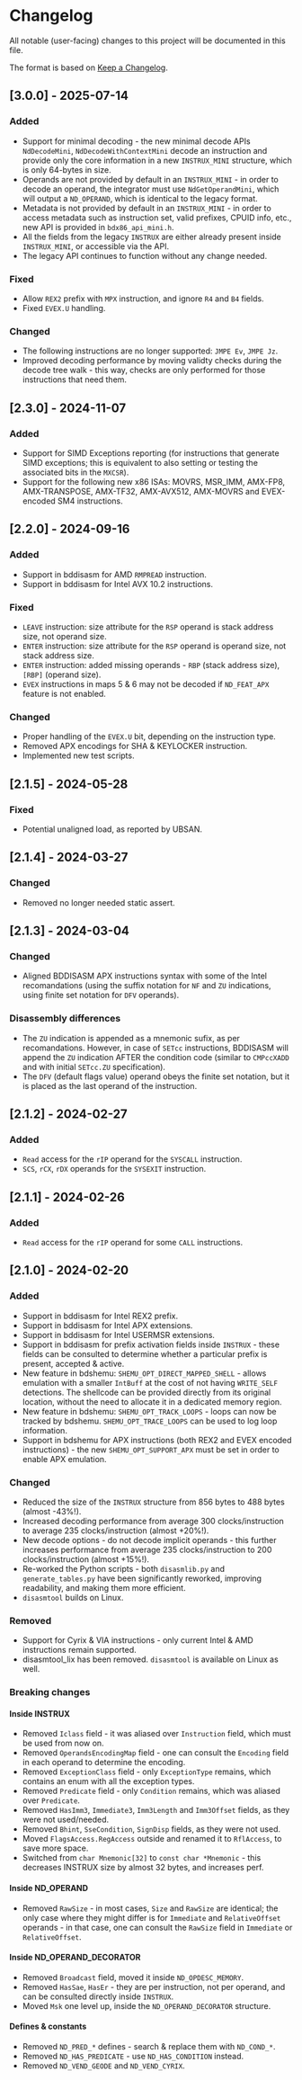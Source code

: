 # Changelog

All notable (user-facing) changes to this project will be documented in this file.

The format is based on [Keep a Changelog](https://keepachangelog.com/en/1.0.0/).


## [3.0.0] - 2025-07-14

### Added
- Support for minimal decoding - the new minimal decode APIs `NdDecodeMini`, `NdDecodeWithContextMini` decode an instruction and provide only the core information in a new `INSTRUX_MINI` structure, which is only 64-bytes in size.
- Operands are not provided by default in an `INSTRUX_MINI` - in order to decode an operand, the integrator must use `NdGetOperandMini`, which will output a `ND_OPERAND`, which is identical to the legacy format.
- Metadata is not provided by default in an `INSTRUX_MINI` - in order to access metadata such as instruction set, valid prefixes, CPUID info, etc., new API is provided in `bdx86_api_mini.h`.
- All the fields from the legacy `INSTRUX` are either already present inside `INSTRUX_MINI`, or accessible via the API.
- The legacy API continues to function without any change needed.

### Fixed
- Allow `REX2` prefix with `MPX` instruction, and ignore `R4` and `B4` fields.
- Fixed `EVEX.U` handling.

### Changed
- The following instructions are no longer supported: `JMPE Ev`, `JMPE Jz`.
- Improved decoding performance by moving validty checks during the decode tree walk - this way, checks are only performed for those instructions that need them.


## [2.3.0] - 2024-11-07

### Added
- Support for SIMD Exceptions reporting (for instructions that generate SIMD exceptions; this is equivalent to also setting or testing the associated bits in the `MXCSR`).
- Support for the following new x86 ISAs: MOVRS, MSR_IMM, AMX-FP8, AMX-TRANSPOSE, AMX-TF32, AMX-AVX512, AMX-MOVRS and EVEX-encoded SM4 instructions.


## [2.2.0] - 2024-09-16

### Added
- Support in bddisasm for AMD `RMPREAD` instruction.
- Support in bddisasm for Intel AVX 10.2 instructions.

### Fixed
- `LEAVE` instruction: size attribute for the `RSP` operand is stack address size, not operand size.
- `ENTER` instruction: size attribute for the `RSP` operand is operand size, not stack address size. 
- `ENTER` instruction: added missing operands - `RBP` (stack address size), `[RBP]` (operand size).
- `EVEX` instructions in maps 5 & 6 may not be decoded if `ND_FEAT_APX` feature is not enabled.

### Changed
- Proper handling of the `EVEX.U` bit, depending on the instruction type.
- Removed APX encodings for SHA & KEYLOCKER instruction.
- Implemented new test scripts.


## [2.1.5] - 2024-05-28

### Fixed
- Potential unaligned load, as reported by UBSAN.


## [2.1.4] - 2024-03-27

### Changed
- Removed no longer needed static assert.


## [2.1.3] - 2024-03-04

### Changed
- Aligned BDDISASM APX instructions syntax with some of the Intel recomandations (using the suffix notation for `NF` and `ZU` indications, using finite set notation for `DFV` operands).

### Disassembly differences
- The `ZU` indication is appended as a mnemonic sufix, as per recomandations. However, in case of `SETcc` instructions, BDDISASM will append the `ZU` indication AFTER the condition code (similar to `CMPccXADD` and with initial `SETcc.ZU` specification).
- The `DFV` (default flags value) operand obeys the finite set notation, but it is placed as the last operand of the instruction.


## [2.1.2] - 2024-02-27

### Added
- `Read` access for the `rIP` operand for the `SYSCALL` instruction.
- `SCS`, `rCX`, `rDX` operands for the `SYSEXIT` instruction.


## [2.1.1] - 2024-02-26

### Added
- `Read` access for the `rIP` operand for some `CALL` instructions.


## [2.1.0] - 2024-02-20

### Added
- Support in bddisasm for Intel REX2 prefix.
- Support in bddisasm for Intel APX extensions.
- Support in bddisasm for Intel USERMSR extensions.
- Support in bddisasm for prefix activation fields inside `INSTRUX` - these fields can be consulted to determine whether a particular prefix is present, accepted & active.
- New feature in bdshemu: `SHEMU_OPT_DIRECT_MAPPED_SHELL` - allows emulation with a smaller `IntBuff` at the cost of not having `WRITE_SELF` detections. The shellcode can be provided directly from its original location, without the need to allocate it in a dedicated memory region.
- New feature in bdshemu: `SHEMU_OPT_TRACK_LOOPS` - loops can now be tracked by bdshemu. `SHEMU_OPT_TRACE_LOOPS` can be used to log loop information.
- Support in bdshemu for APX instructions (both REX2 and EVEX encoded instructions) - the new `SHEMU_OPT_SUPPORT_APX` must be set in order to enable APX emulation.

### Changed
- Reduced the size of the `INSTRUX` structure from 856 bytes to 488 bytes (almost -43%!).
- Increased decoding performance from average 300 clocks/instruction to average 235 clocks/instruction (almost +20%!).
- New decode options - do not decode implicit operands - this further increases performance from average 235 clocks/instruction to 200 clocks/instruction (almost +15%!).
- Re-worked the Python scripts - both `disasmlib.py` and `generate_tables.py` have been significantly reworked, improving readability, and making them more efficient.
- `disasmtool` builds on Linux.

### Removed
- Support for Cyrix & VIA instructions - only current Intel & AMD instructions remain supported.
- disasmtool_lix has been removed. `disasmtool` is available on Linux as well.

### Breaking changes

#### Inside INSTRUX
- Removed `Iclass` field - it was aliased over `Instruction` field, which must be used from now on.
- Removed `OperandsEncodingMap` field - one can consult the `Encoding` field in each operand to determine the encoding.
- Removed `ExceptionClass` field - only `ExceptionType` remains, which contains an enum with all the exception types.
- Removed `Predicate` field - only `Condition` remains, which was aliased over `Predicate`.
- Removed `HasImm3`, `Immediate3`, `Imm3Length` and `Imm3Offset` fields, as they were not used/needed.
- Removed `Bhint`, `SseCondition`, `SignDisp` fields, as they were not used.
- Moved `FlagsAccess.RegAccess` outside and renamed it to `RflAccess`, to save more space.
- Switched from `char Mnemonic[32]` to `const char *Mnemonic` - this decreases INSTRUX size by almost 32 bytes, and increases perf.

#### Inside ND_OPERAND
- Removed `RawSize` - in most cases, `Size` and `RawSize` are identical; the only case where they might differ is for `Immediate` and `RelativeOffset` operands - in that case, one can consult the `RawSize` field in `Immediate` or `RelativeOffset`.

#### Inside ND_OPERAND_DECORATOR
- Removed `Broadcast` field, moved it inside `ND_OPDESC_MEMORY`.
- Removed `HasSae`, `HasEr` - they are per instruction, not per operand, and can be consulted directly inside `INSTRUX`.
- Moved `Msk` one level up, inside the `ND_OPERAND_DECORATOR` structure.

#### Defines & constants
- Removed `ND_PRED_*` defines - search & replace them with `ND_COND_*`.
- Removed `ND_HAS_PREDICATE` - use `ND_HAS_CONDITION` instead.
- Removed `ND_VEND_GEODE` and `ND_VEND_CYRIX`.
